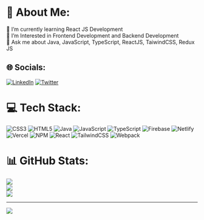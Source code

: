 # 💫 About Me:
🔭 I’m currently learning React JS Development<br>👯 I’m Interested in Frontend Development and Backend Development<br>💬 Ask me about Java, JavaScript, TypeScript, ReactJS, TaiwindCSS, Redux JS


## 🌐 Socials:
[![LinkedIn](https://img.shields.io/badge/LinkedIn-%230077B5.svg?logo=linkedin&logoColor=white)](https://linkedin.com/in/nazeef-muhammed) [![Twitter](https://img.shields.io/badge/Twitter-%231DA1F2.svg?logo=Twitter&logoColor=white)](https://twitter.com/iamnazeef_) 

# 💻 Tech Stack:
![CSS3](https://img.shields.io/badge/css3-%231572B6.svg?style=flat&logo=css3&logoColor=white) ![HTML5](https://img.shields.io/badge/html5-%23E34F26.svg?style=flat&logo=html5&logoColor=white) ![Java](https://img.shields.io/badge/java-%23ED8B00.svg?style=flat&logo=java&logoColor=white) ![JavaScript](https://img.shields.io/badge/javascript-%23323330.svg?style=flat&logo=javascript&logoColor=%23F7DF1E) ![TypeScript](https://img.shields.io/badge/typescript-%23007ACC.svg?style=flat&logo=typescript&logoColor=white) ![Firebase](https://img.shields.io/badge/firebase-%23039BE5.svg?style=flat&logo=firebase) ![Netlify](https://img.shields.io/badge/netlify-%23000000.svg?style=flat&logo=netlify&logoColor=#00C7B7) ![Vercel](https://img.shields.io/badge/vercel-%23000000.svg?style=flat&logo=vercel&logoColor=white) ![NPM](https://img.shields.io/badge/NPM-%23000000.svg?style=flat&logo=npm&logoColor=white) ![React](https://img.shields.io/badge/react-%2320232a.svg?style=flat&logo=react&logoColor=%2361DAFB) ![TailwindCSS](https://img.shields.io/badge/tailwindcss-%2338B2AC.svg?style=flat&logo=tailwind-css&logoColor=white) ![Webpack](https://img.shields.io/badge/webpack-%238DD6F9.svg?style=flat&logo=webpack&logoColor=black)
# 📊 GitHub Stats:
![](https://github-readme-stats.vercel.app/api?username=iamnazeef&theme=react&hide_border=false&include_all_commits=false&count_private=false)<br/>
![](https://github-readme-streak-stats.herokuapp.com/?user=iamnazeef&theme=react&hide_border=false)<br/>
![](https://github-readme-stats.vercel.app/api/top-langs/?username=iamnazeef&theme=react&hide_border=false&include_all_commits=false&count_private=false&layout=compact)

---
[![](https://visitcount.itsvg.in/api?id=iamnazeef&icon=8&color=0)](https://visitcount.itsvg.in)
